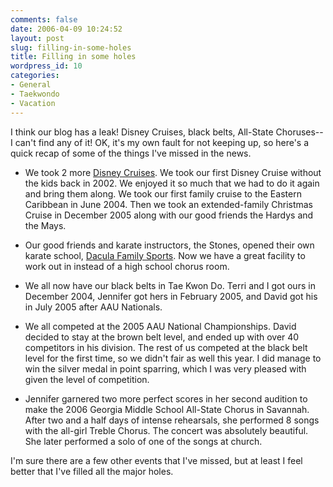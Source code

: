 ```yaml
---
comments: false
date: 2006-04-09 10:24:52
layout: post
slug: filling-in-some-holes
title: Filling in some holes
wordpress_id: 10
categories:
- General
- Taekwondo
- Vacation
---
```


I think our blog has a leak! Disney Cruises, black belts, All-State Choruses--I can't find any of it!  OK, it's my own fault for not keeping up, so here's a quick recap of some of the things I've missed in the news.





  * We took 2 more [Disney Cruises](http://www.disneycruiseline.com/).  We took our first Disney Cruise without the kids back in 2002.  We enjoyed it so much that we had to do it again and bring them along.  We took our first family cruise to the Eastern Caribbean in June 2004.  Then we took an extended-family Christmas Cruise in December 2005 along with our good friends the Hardys and the Mays.


  * Our good friends and karate instructors, the Stones, opened their own karate school, [Dacula Family Sports](http://daculafamilysports.com/frame_home.htm).  Now we have a great facility to work out in instead of a high school chorus room.


  * We all now have our black belts in Tae Kwon Do.  Terri and I got ours in December 2004, Jennifer got hers in February 2005, and David got his in July 2005 after AAU Nationals.


  * We all competed at the 2005 AAU National Championships.  David decided to stay at the brown belt level, and ended up with over 40 competitors in his division.  The rest of us competed at the black belt level for the first time, so we didn't fair as well this year.  I did manage to win the silver medal in point sparring, which I was very pleased with given the level of competition.


  * Jennifer garnered two more perfect scores in her second audition to make the 2006 Georgia Middle School All-State Chorus in Savannah.  After two and a half days of intense rehearsals, she performed 8 songs with the all-girl Treble Chorus.  The concert was absolutely beautiful.  She later performed a solo of one of the songs at church.



I'm sure there are a few other events that I've missed, but at least I feel better that I've filled all the major holes.
